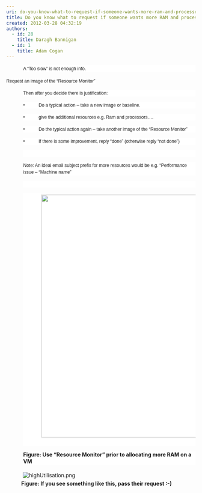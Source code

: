 ```yaml
---
uri: do-you-know-what-to-request-if-someone-wants-more-ram-and-processors-on-a-vm-or-a-pc
title: Do you know what to request if someone wants more RAM and processors on a VM or a PC?
created: 2012-03-28 04:32:19
authors:
  - id: 28
    title: Daragh Bannigan
  - id: 1
    title: Adam Cogan
---
```





<span class='intro'> <p class="MsoNormal" style="margin-left&#58;33.75pt;line-height&#58;13.5pt;background-image&#58;initial;background-attachment&#58;initial;background-color&#58;white;"><span style="font-size&#58;9pt;font-family&#58;verdana, sans-serif;">A “Too
slow” is not enough info.</span>​​​</p> </span>

​<span style="font-family&#58;verdana, sans-serif;font-size&#58;9pt;background-color&#58;white;line-height&#58;13.5pt;">Request
an image of the “Resource Monitor”</span>

<p class="MsoNormal" style="margin-left&#58;33.75pt;line-height&#58;13.5pt;background-image&#58;initial;background-attachment&#58;initial;background-color&#58;white;"><span style="font-size&#58;9pt;font-family&#58;verdana, sans-serif;">Then
after you decide there is justification&#58;</span></p>

<p class="MsoNormal" style="margin-left&#58;33.75pt;line-height&#58;13.5pt;background-image&#58;initial;background-attachment&#58;initial;background-color&#58;white;"><span style="font-size&#58;9pt;font-family&#58;verdana, sans-serif;">•&#160;&#160;&#160;&#160;&#160;&#160;&#160;&#160;&#160;&#160; Do a typical action – take a new
image or baseline.</span></p>

<p class="MsoNormal" style="margin-left&#58;33.75pt;line-height&#58;13.5pt;background-image&#58;initial;background-attachment&#58;initial;background-color&#58;white;"><span style="font-size&#58;9pt;font-family&#58;verdana, sans-serif;">•&#160;&#160;&#160;&#160;&#160;&#160;&#160;&#160;&#160;&#160; give the ​​additional resources e.g. Ram
and processors….</span></p>

<p class="MsoNormal" style="margin-left&#58;33.75pt;line-height&#58;13.5pt;background-image&#58;initial;background-attachment&#58;initial;background-color&#58;white;"><span style="font-size&#58;9pt;font-family&#58;verdana, sans-serif;">•&#160;&#160;&#160;&#160;&#160;&#160;&#160;&#160;&#160;&#160; Do the typical action again – take
another image of the “Resource Monitor”</span></p>

<p class="MsoNormal" style="margin-left&#58;33.75pt;line-height&#58;13.5pt;background-image&#58;initial;background-attachment&#58;initial;background-color&#58;white;"><span style="font-size&#58;9pt;font-family&#58;verdana, sans-serif;">•&#160;&#160;&#160;&#160;&#160;&#160;&#160;&#160;&#160;&#160; If there is some improvement, reply
“done” (otherwise reply “not done”)</span></p>

<p class="MsoNormal" style="margin-left&#58;33.75pt;line-height&#58;13.5pt;background-image&#58;initial;background-attachment&#58;initial;background-color&#58;white;"><span style="font-size&#58;9pt;font-family&#58;verdana, sans-serif;">&#160;</span></p>

<p class="MsoNormal" style="margin-left&#58;33.75pt;line-height&#58;13.5pt;background-image&#58;initial;background-attachment&#58;initial;background-color&#58;white;text-align&#58;left;"><span style="font-size&#58;9pt;font-family&#58;verdana, sans-serif;">Note&#58;
An ideal email subject prefix for more resources would be e.g. “Performance issue
– “Machine name”</span></p>
<p class="MsoNormal" style="margin-left&#58;33.75pt;line-height&#58;13.5pt;background-image&#58;initial;background-attachment&#58;initial;background-color&#58;white;text-align&#58;left;"><span style="font-size&#58;9pt;font-family&#58;verdana, sans-serif;"><br></span></p>
<p class="MsoNormal" style="margin-left&#58;33.75pt;line-height&#58;13.5pt;background-image&#58;initial;background-attachment&#58;initial;background-color&#58;white;text-align&#58;left;"><strong style="text-indent&#58;36pt;background-color&#58;white;line-height&#58;13.5pt;"><img src="/PublishingImages/resource_monitor.png" alt="" style="margin&#58;5px 0px;height&#58;645px;width&#58;830px;" /></strong>&#160;</p>
<p class="MsoNormal" style="margin-left&#58;33.75pt;line-height&#58;13.5pt;background-image&#58;initial;background-attachment&#58;initial;background-color&#58;white;text-align&#58;left;"><span style="text-indent&#58;36pt;"><strong>Figure&#58; Use “Resource Monitor”
prior to allocating</strong></span><span style="text-indent&#58;36pt;"><strong> more RAM on a VM</strong></span></p>

<p class="MsoNormal">&#160; &#160; &#160; &#160; &#160; <img src="/PublishingImages/highUtilisation.png" alt="highUtilisation.png" style="margin&#58;5px;" /><br><strong style="text-indent&#58;36pt;">&#160; &#160; &#160; &#160; &#160; &#160; Figure&#58; If you see something like
this, pass their request &#58;-)</strong></p>


